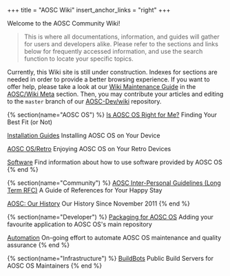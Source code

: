 +++
title = "AOSC Wiki"
insert_anchor_links = "right"
+++

Welcome to the AOSC Community Wiki!

> This is where all documentations, information, and guides will gather for users and developers alike. Please refer to the sections and links below for frequently accessed information, and use the search function to locate your specific topics.

Currently, this Wiki site is still under construction. Indexes for sections are needed in order to provide a better browsing experience. If you want to offer help, please take a look at our [Wiki Maintenance Guide](@/meta/wiki_maintenance_guide.md) in the [AOSC/Wiki Meta](@/meta/_index.md) section. Then, you may contribute your articles and editing to the `master` branch of our [AOSC-Dev/wiki](https://github.com/AOSC-Dev/wiki) repository.

{% section(name="AOSC OS") %}
[Is AOSC OS Right for Me?](/aosc-os/is-aosc-os-right-for-me)
Finding Your Best Fit (or Not)

[Installation Guides](/aosc-os/installation/)
Installing AOSC OS on Your Device

[AOSC OS/Retro](/aosc-os/retro/intro)
Enjoying AOSC OS on Your Retro Devices

[Software](/software/)
Find information about how to use software provided by AOSC OS
{% end %}


{% section(name="Community") %}
[AOSC Inter-Personal Guidelines (Long Term RFC)](/community/guidelines/)
A Guide of References for Your Happy Stay

[AOSC: Our History](/community/history)
Our History Since November 2011
{% end %}


{% section(name="Developer") %}
[Packaging for AOSC OS](/developer/packaging/)
Adding your favourite application to AOSC OS's main repository

[Automation](/developer/automation/)
On-going effort to automate AOSC OS maintenance and quality assurance
{% end %}

{% section(name="Infrastructure") %}
[BuildBots](/developer/infrastructure/buildbots/)
Public Build Servers for AOSC OS Maintainers
{% end %}
